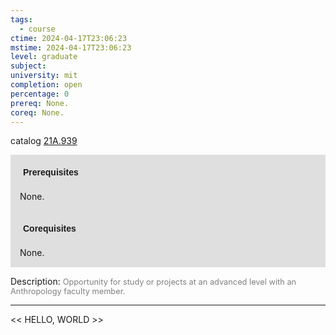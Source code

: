 ```yaml
---
tags:
  - course
ctime: 2024-04-17T23:06:23
mstime: 2024-04-17T23:06:23
level: graduate
subject: 
university: mit
completion: open
percentage: 0
prereq: None.
coreq: None.
---
```


catalog [21A.939](http://student.mit.edu/catalog/m21Aa.html#21A.939)

<span style="display: block; padding: 15px; background-color: rgb(100, 100, 100, 0.2);"><font id="m_prereq2133_0" style="display: block; font-family: Arial, sans-serif; font-weight: bold; padding: 5px">Prerequisites</font><br><span id="prereq2133_0">None.</span></span>
<span style="display: block; padding: 15px; background-color: rgb(100, 100, 100, 0.2);"><font id="m_coreq2133_0" style="display: block; font-family: Arial, sans-serif; font-weight: bold; padding: 5px">Corequisites</font><br><span id="coreq2133_0">None.</span></span>

<font style="">Description:</font>
<font style="color: grey; font-size: 0.8rem;">Opportunity for study or projects at an advanced level with an Anthropology faculty member.</font>



---

<< HELLO, WORLD >>
